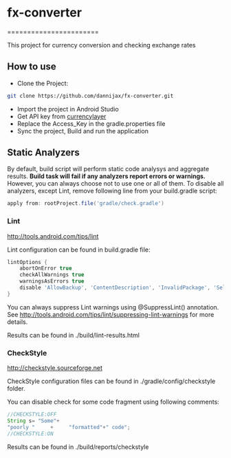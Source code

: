 # fx-converter
=======================

This  project for currency conversion and checking exchange rates

How to use
----------
+ Clone the Project:
 ```bash
git clone https://github.com/dannijax/fx-converter.git  
```
+ Import the project in Android Studio
+ Get API key from [currencylayer](https://currencylayer.com)
+ Replace the Access_Key in the gradle.properties file
+ Sync the project, Build and run the application


Static Analyzers
-----------------------

By default, build script will perform static code analysys and aggregate results. **Build task will fail if any analyzers report errors or warnings.** However, you can always choose not to use one or all of them.
To disable all analyzers, except Lint, remove following line from your build.gradle script:
```groovy
apply from: rootProject.file('gradle/check.gradle')
```

### Lint
http://tools.android.com/tips/lint

Lint configuration can be found in build.gradle file:
```groovy
lintOptions {
    abortOnError true
    checkAllWarnings true
    warningsAsErrors true
    disable 'AllowBackup', 'ContentDescription', 'InvalidPackage', 'SelectableText', 'SpUsage'
}
```
You can always suppress Lint warnings using @SuppressLint() annotation.
See http://tools.android.com/tips/lint/suppressing-lint-warnings for more details.

Results can be found in ./build/lint-results.html

<!--### FindBugs-->
<!--http://findbugs.sourceforge.net-->

<!--FindBug configuration files can be found in ./gradle/config/findbugs folder.-->

<!--To suppress FindBug warnings add following dependency to your module:-->
<!--```groovy-->
<!--compile 'com.google.code.findbugs:annotations:2.0.+'-->
<!--```-->
<!--You can then use @SuppressFBWarnings() annotation.-->

<!--See http://findbugs.sourceforge.net/manual/index.html for more details.-->

<!--Results can be found in ./build/reports/findbugs-->

<!--### PMD-->
<!--http://pmd.sourceforge.net-->

<!--PMD configuration file can be found in ./gradle/config/pmd folder.-->

<!--To suppress PMD warning you can use @SuppressWarnings("PMD[.%RULE%]") annotation.-->

<!--See http://pmd.sourceforge.net/pmd-5.1.0/suppressing.html for more details.-->

<!--Results can be found in ./build/reports/pmd-->

### CheckStyle
http://checkstyle.sourceforge.net

CheckStyle configuration files can be found in ./gradle/config/checkstyle folder.

You can disable check for some code fragment using following comments:
```java
//CHECKSTYLE:OFF
String s= "Some"+
"poorly "     +     "formatted"+" code";
//CHECKSTYLE:ON
```

Results can be found in ./build/reports/checkstyle

<!--Details-->
<!-------------------------->

<!--More in detail you can read about types of projects in readme files:-->

<!-- + [android-simple-example](android-simple-example/README.md)-->
<!-- + [android-extend-example](android-extended-example/README.md)-->
<!-- + [android-sdk-manager-example](android-sdk-manager-example/README.md)-->


